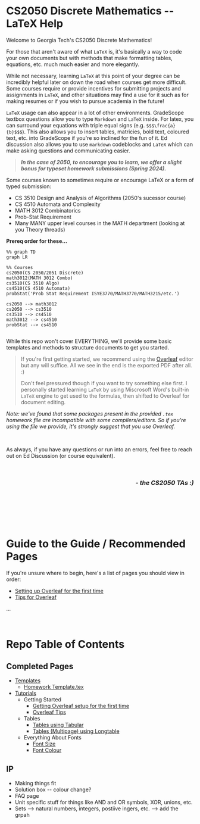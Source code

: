 # CS2050 Discrete Mathematics -- LaTeX Help

Welcome to Georgia Tech's CS2050 Discrete Mathematics! 

For those that aren't aware of what `LaTeX` is, it's basically a way to code your own documents but with methods that make formatting tables, equations, etc. much much easier and more elegantly. 

While not necessary, learning `LaTeX` at this point of your degree can be incredibly helpful later on down the road when courses get more difficult. Some courses require or provide incentives for submitting projects and assignments in `LaTeX`, and other situations may find a use for it such as for making resumes or if you wish to pursue academia in the future! 

`LaTeX` usage can also appear in a lot of other environments. GradeScope textbox questions allow you to type `Markdown` and `LaTeX` inside. For latex, you can surround your equations with triple equal signs (e.g. `$$$\frac{a}{b}$$$`). This also allows you to insert tables, matricies, bold text, coloured text, etc. into GradeScope if you're so inclined for the fun of it. Ed discussion also allows you to use `markdown` codeblocks and `LaTeX` which can make asking questions and communicating easier. 
<!-- Insert a new page for benefits and other applications? -->

> **_In the case of 2050, to encourage you to learn, we offer a slight bonus for typeset homework submissions (Spring 2024)._**


Some courses known to sometimes require or encourage LaTeX or a form of typed submission:
- CS 3510 Design and Analysis of Algorithms (2050's sucessor course)
- CS 4510 Automata and Complexity
- MATH 3012 Combinatorics
- Prob-Stat Requirement
- Many MANY upper level courses in the MATH department (looking at you Theory threads)

**Prereq order for these...**
```mermaid
%% graph TD
graph LR

%% Courses
cs2050(CS 2050/2051 Discrete)
math3012(MATH 3012 Combo)
cs3510(CS 3510 Algo)
cs4510(CS 4510 Automata)
probStat('Prob Stat Requirement ISYE3770/MATH3770/MATH3215/etc.')

cs2050 --> math3012
cs2050 --> cs3510
cs3510 --> cs4510
math3012 --> cs4510
probStat --> cs4510
	
```



While this repo won't cover EVERYTHING, we'll provide some basic templates and methods to structure documents to get you started.

> If you're first getting started, we recommend using the [Overleaf](https://www.overleaf.com/) editor but any will suffice. All we see in the end is the exported PDF after all. :\)
>
> Don't feel pressured though if you want to try something else first. I personally started learning `LaTeX` by using Miscrosoft Word's built-in `LaTeX` engine to get used to the formulas, then shifted to Overleaf for document editing.

_Note: we've found that some packages present in the provided `.tex` homework file are incompatible with some compilers/editors. So if you're using the file we provide, it's strongly suggest that you use Overleaf._

<br/>

As always, if you have any questions or run into an errors, feel free to reach out on Ed Discussion (or course equivalent).


<br/>
<h3><i>
<p align="right" width="100%"> - the CS2050 TAs :) </p>
</i></h3>
<br/>

<br/><br/><br/>

# Guide to the Guide / Recommended Pages
If you're unsure where to begin, here's a list of pages you should view in order:
- [Setting up Overleaf for the first time](tutorials/setting%20up%20overleaf.md)
- [Tips for Overleaf](tutorials/overleaf%20tips.md)

...



<br/>

# Repo Table of Contents
## Completed Pages
- [Templates](templates)
	- [Homework Template.tex](templates/homework_template.tex)
- [Tutorials](tutorials)
	- Getting Started
		- [Getting Overleaf setup for the first time](tutorials/setting%20up%20overleaf.md)
		- [Overleaf Tips](tutorials/overleaf%20tips.md)
	- Tables
		- [Tables using Tabular](tutorials/tables.md)
		- [Tables \(Multipage\) using Longtable](tutorials/multi-page%20tables.md)
	- Everything About Fonts
		- [Font Size](tutorials/font%20size.md)
		- [Font Colour](tutorials/font%20colour.md)

## IP
- Making things fit
- Solution box -- colour change?
- FAQ page
- Unit specific stuff for things like AND and OR symbols, XOR, unions, etc.
- Sets --> natural numbers, integers, postiive ingers, etc. --> add the grpah




<!-- Add parent files to link font size, colour, etc. together to explain different options e.g. if table is too big -->
